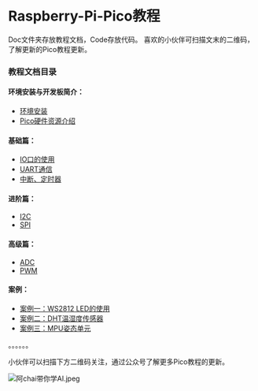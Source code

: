 # Raspberry-Pi-Pico教程

Doc文件夹存放教程文档，Code存放代码。
喜欢的小伙伴可扫描文末的二维码，了解更新的Pico教程更新。



### 教程文档目录

#### 环境安装与开发板简介：

- [环境安装](https://github.com/zihan987/Raspberry-Pi-Pico/blob/main/Doc/%E7%8E%AF%E5%A2%83%E6%90%AD%E5%BB%BA%E4%B8%8E%E7%AE%80%E4%BB%8B/Pico%E5%BC%80%E5%8F%91%E7%8E%AF%E5%A2%83%E5%AE%89%E8%A3%85.md)
- [Pico硬件资源介绍](https://github.com/zihan987/Raspberry-Pi-Pico/blob/main/Doc/%E7%8E%AF%E5%A2%83%E6%90%AD%E5%BB%BA%E4%B8%8E%E7%AE%80%E4%BB%8B/Pico%E7%A1%AC%E4%BB%B6%E8%B5%84%E6%BA%90%E4%BB%8B%E7%BB%8D.md)

#### 基础篇：

- [IO口的使用](https://github.com/zihan987/Raspberry-Pi-Pico/blob/main/Doc/%E5%9F%BA%E7%A1%80%E7%AF%87/IO%E4%BD%BF%E7%94%A8.md)
- [UART通信](https://github.com/zihan987/Raspberry-Pi-Pico/blob/main/Doc/%E5%9F%BA%E7%A1%80%E7%AF%87/UART.md)
- [中断、定时器](https://github.com/zihan987/Raspberry-Pi-Pico/blob/main/Doc/%E5%9F%BA%E7%A1%80%E7%AF%87/%E4%B8%AD%E6%96%AD%E3%80%81%E5%AE%9A%E6%97%B6%E5%99%A8.md)

#### 进阶篇：

- [I2C](https://github.com/zihan987/Raspberry-Pi-Pico/blob/main/Doc/%E8%BF%9B%E9%98%B6%E7%AF%87/I2C.md)
- [SPI](https://github.com/zihan987/Raspberry-Pi-Pico/blob/main/Doc/%E8%BF%9B%E9%98%B6%E7%AF%87/SPI.md)

#### 高级篇：

- [ADC](https://github.com/zihan987/Raspberry-Pi-Pico/blob/main/Doc/%E9%AB%98%E7%BA%A7%E7%AF%87/ADC.md)
- [PWM](https://github.com/zihan987/Raspberry-Pi-Pico/blob/main/Doc/%E9%AB%98%E7%BA%A7%E7%AF%87/PWM.md)

#### 案例：

- [案例一：WS2812 LED的使用](https://github.com/zihan987/Raspberry-Pi-Pico/tree/main/Doc/%E6%A1%88%E4%BE%8B/%E6%A1%88%E4%BE%8B%E4%B8%80%EF%BC%9AWS2812%20LED)
- [案例二：DHT温湿度传感器](https://github.com/zihan987/Raspberry-Pi-Pico/tree/main/Doc/%E6%A1%88%E4%BE%8B/%E6%A1%88%E4%BE%8B%E4%BA%8C%EF%BC%9ADHT%E6%B8%A9%E6%B9%BF%E5%BA%A6%E4%BC%A0%E6%84%9F%E5%99%A8)
- [案例三：MPU姿态单元](https://github.com/zihan987/Raspberry-Pi-Pico/tree/main/Doc/%E6%A1%88%E4%BE%8B/%E6%A1%88%E4%BE%8B%E4%B8%89%EF%BC%9AMPU%E5%A7%BF%E6%80%81%E4%BC%A0%E6%84%9F%E5%99%A8)

。。。。。。

小伙伴可以扫描下方二维码关注，通过公众号了解更多Pico教程的更新。

![阿chai带你学AI.jpeg](https://github.com/zihan987/Raspberry-Pi-Pico/blob/main/images/%E9%98%BFchai%E5%B8%A6%E4%BD%A0%E5%AD%A6AI.jpeg?raw=true)
